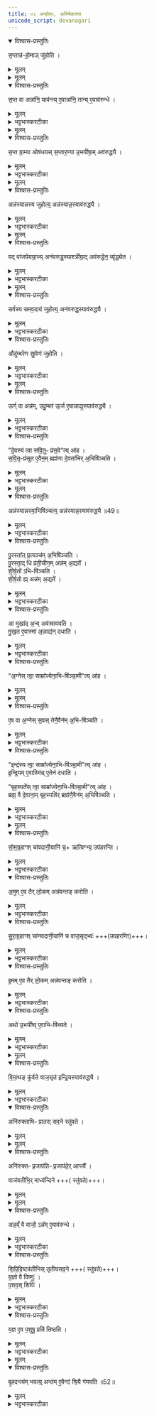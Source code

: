 ```yaml
---
title: ०८ अन्होमाः, अभिषेकाश्च
unicode_script: devanagari
---
```


<details open><summary>विश्वास-प्रस्तुतिः</summary>

स॒प्तान्न॑-हो॒माञ् जु॑होति ।
</details>

<details><summary>मूलम्</summary>

स॒प्तान्न॑-हो॒माञ् जु॑होति ।
</details>


<details><summary>मूलम्</summary>

स॒प्त वा अन्ना॑नि ।
याव॑न्त्ये॒वान्ना॑नि ।
तान्ये॒वाव॑रुन्धे ।
</details>

<details open><summary>विश्वास-प्रस्तुतिः</summary>

स॒प्त वा अन्ना॑नि॒ याव॑न्त्य् ए॒वान्ना॑नि॒ तान्य् ए॒वाव॑रुन्धे ।  
</details>

<details><summary>मूलम्</summary>

स॒प्त वा अन्ना॑नि॒ याव॑न्त्य् ए॒वान्ना॑नि॒ तान्य् ए॒वाव॑रुन्धे ।  
</details>

<details><summary>भट्टभास्करटीका</summary>

1 सप्तान्नहोमानित्यादि ॥ 'वाजस्येमम्' इत्यादयोऽन्नहोमाः । सप्त वा इत्यादि । ग्राम्यारण्ययोस्सामान्येनाभिधानम् ।
</details>


<details><summary>मूलम्</summary>

स॒प्त ग्रा॒म्या ओष॑धयः ।
स॒प्तार॒ण्याः ।
उ॒भयी॑षा॒मव॑रुद्ध्यै ।
</details>

<details open><summary>विश्वास-प्रस्तुतिः</summary>

स॒प्त ग्रा॒म्या ओष॑धयस् स॒प्तार॒ण्या उ॒भयी॑षा॒म् अव॑रुद्ध्यै ।  
</details>

<details><summary>मूलम्</summary>

स॒प्त ग्रा॒म्या ओष॑धयस् स॒प्तार॒ण्या उ॒भयी॑षा॒म् अव॑रुद्ध्यै ।  
</details>

<details><summary>भट्टभास्करटीका</summary>

तत्र सप्त ग्राम्या ओषधयः तिलमाषव्रीहियवाः प्रियङ्ग्वणवो गोधूमा इति ।   
अथ सप्तारण्याः श्यामाकाश्च नीवाराश्च जर्तिलाश्च गवीधुका गार्मुताश्च वास्त्वानि च वेणुयवाश्चेति ॥
</details>


<details><summary>मूलम्</summary>

अन्न॑स्यान्नस्य जुहोति ।
अन्न॑स्यान्न॒स्याव॑रुद्ध्यै ।
</details>

<details open><summary>विश्वास-प्रस्तुतिः</summary>

अन्न॑स्यान्नस्य जुहोत्य्॒ अन्न॑स्यान्न॒स्याव॑रुद्ध्यै ।  
</details>

<details><summary>मूलम्</summary>

अन्न॑स्यान्नस्य जुहोत्य्॒ अन्न॑स्यान्न॒स्याव॑रुद्ध्यै ।  
</details>

<details><summary>भट्टभास्करटीका</summary>

2 अन्नस्यान्नस्येति ॥ सर्वान्नस्य सर्वमन्नमेकीकृत्यान्नहोमाः कर्तव्याः सर्वस्यान्नस्य लाभाय ॥
</details>


<details><summary>मूलम्</summary>

यद्वा॑जपेयया॒ज्यन॑वरुद्धस्याश्ञी॒यात् ॥48॥  
अव॑रुद्धेन॒ व्यृ॑द्ध्येत ।
</details>

<details open><summary>विश्वास-प्रस्तुतिः</summary>

यद् वा॑जपेयया॒ज्य् अन॑वरुद्ध॒स्याश्ञी॑या॒द् अव॑रुद्धेन॒ व्यृ॑द्ध्येत ।  
</details>

<details><summary>मूलम्</summary>

यद् वा॑जपेयया॒ज्य् अन॑वरुद्ध॒स्याश्ञी॑या॒द् अव॑रुद्धेन॒ व्यृ॑द्ध्येत ।  
</details>

<details><summary>भट्टभास्करटीका</summary>

3 यदित्यादि ॥ यदि वाजपेययाजी अनवरुद्धस्य इदानीं यागकालेऽपरिगृहीतस्य उत्तरकालं अश्नीयात् । कर्मणि षष्ठी । अवरुद्धेन व्यृद्ध्येत इदानीं यदवरुद्धं तदेनमवरुद्धग्राहिणं जह्यात् ।
तस्मात् सर्वमिदानीं अनेनावरोद्धव्यम् ।
</details>


<details><summary>मूलम्</summary>

सर्व॑स्य समव॒दाय॑ जुहोति ।
अन॑वरुद्ध॒स्याव॑रुद्ध्यै ।
</details>

<details open><summary>विश्वास-प्रस्तुतिः</summary>

सर्व॑स्य समव॒दाय॑ जुहोत्य्॒ अन॑वरुद्ध॒स्याव॑रुद्ध्यै ।  
</details>

<details><summary>मूलम्</summary>

सर्व॑स्य समव॒दाय॑ जुहोत्य्॒ अन॑वरुद्ध॒स्याव॑रुद्ध्यै ।  
</details>

<details><summary>भट्टभास्करटीका</summary>

तदर्थं सर्वस्य समवदाय सर्वमन्नमेकीकृत्य ततोऽवदायान्नहोमान् जुहोति । अनवरुद्धस्यापि इदानीमेवावरोधनार्थं तद्भवति । ततो न कदाचित् व्यृद्धिः ॥
</details>

<details open><summary>विश्वास-प्रस्तुतिः</summary>

औदु॑म्बरेण स्रु॒वेण॑ जुहोति ।  
</details>

<details><summary>मूलम्</summary>

औदु॑म्बरेण स्रु॒वेण॑ जुहोति ।  
</details>

<details><summary>भट्टभास्करटीका</summary>

4 औदुम्बरेणेति ॥ 'अनुदात्तादेश्च'इत्यङ् ।
</details>


<details><summary>मूलम्</summary>

ऊर्ग्वा अन्न॑मुदु॒म्बरः॑ ।
ऊ॒र्ज ए॒वान्नाद्य॒स्याव॑रुद्ध्यै ।
</details>

<details open><summary>विश्वास-प्रस्तुतिः</summary>

ऊर्ग् वा अन्न॑म्, उदु॒म्बर॑ ऊ॒र्ज ए॒वान्नाद्य॒स्याव॑रुद्ध्यै ।  
</details>

<details><summary>मूलम्</summary>

ऊर्ग् वा अन्न॑म्, उदु॒म्बर॑ ऊ॒र्ज ए॒वान्नाद्य॒स्याव॑रुद्ध्यै ।  
</details>

<details><summary>भट्टभास्करटीका</summary>

ऊर्ग्वा इति । रसवतोऽन्नस्य हेतुः उदुम्बरः ॥
</details>

<details open><summary>विश्वास-प्रस्तुतिः</summary>

"दे॒वस्य॑ त्वा सवि॒तुᳶ प्र॑स॒वे"त्य् आ॑ह ।  
स॒वि॒तृ-प्र॑सूत ए॒वैन॒म् ब्रह्म॑णा दे॒वता॑भिर् अ॒भिषि॑ञ्चति ।  
</details>

<details><summary>मूलम्</summary>

"दे॒वस्य॑ त्वा सवि॒तुᳶ प्र॑स॒वे"त्य् आ॑ह ।  
स॒वि॒तृ-प्र॑सूत ए॒वैन॒म् ब्रह्म॑णा दे॒वता॑भिर् अ॒भिषि॑ञ्चति ।  
</details>

<details><summary>भट्टभास्करटीका</summary>

5 देवस्य त्वेत्याद्यभिषेकः ॥ सवित्राऽभ्यनुज्ञात एव ब्रह्मणा मन्त्रेण देवताभिः सह अभिषिञ्चति ॥
</details>


<details><summary>मूलम्</summary>

अन्न॑स्यान्नस्या॒भिषि॑ञ्चति ।
अन्न॑स्यान्न॒स्याव॑रुद्ध्यै ॥49॥   
</details>

<details open><summary>विश्वास-प्रस्तुतिः</summary>

अन्न॑स्यान्नस्या॒भिषि॑ञ्चत्य्॒ अन्न॑स्यान्न॒स्याव॑रुद्ध्यै ॥49॥  
</details>

<details><summary>मूलम्</summary>

अन्न॑स्यान्नस्या॒भिषि॑ञ्चत्य्॒ अन्न॑स्यान्न॒स्याव॑रुद्ध्यै ॥49॥  
</details>

<details><summary>भट्टभास्करटीका</summary>

6 अन्नस्यान्नस्येति ॥ सर्वौषधस्य पूरयित्वा तेनाभिषिञ्चति सर्वान्नलाभाय तत् भवति ।
</details>

<details open><summary>विश्वास-प्रस्तुतिः</summary>

पु॒रस्ता᳚त् प्र॒त्यञ्च॑म् अ॒भिषि॑ञ्चति ।  
पु॒रस्ता॒द् धि प्र॑ती॒चीन॒म् अन्न॑म् अ॒द्यते᳚ ।  
शी॒र्ष॒तो॑ ऽभि-षि॑ञ्चति ।  
शी॒र्ष॒तो ह्य् अन्न॑म् अ॒द्यते᳚ ।
</details>

<details><summary>मूलम्</summary>

पु॒रस्ता᳚त् प्र॒त्यञ्च॑म् अ॒भिषि॑ञ्चति ।  
पु॒रस्ता॒द् धि प्र॑ती॒चीन॒म् अन्न॑म् अ॒द्यते᳚ ।  
शी॒र्ष॒तो॑ ऽभि-षि॑ञ्चति ।  
शी॒र्ष॒तो ह्य् अन्न॑म् अ॒द्यते᳚ ।
</details>

<details><summary>भट्टभास्करटीका</summary>

पुरस्तादित्यादि । गतम् ॥
</details>

<details open><summary>विश्वास-प्रस्तुतिः</summary>

आ मुखा॑द् अ॒न्व् अव॑स्रावयति ।  
मु॒ख॒त ए॒वास्मा॑ अ॒न्नाद्य॑न् दधाति ।  
</details>

<details><summary>मूलम्</summary>

आ मुखा॑द् अ॒न्व् अव॑स्रावयति ।  
मु॒ख॒त ए॒वास्मा॑ अ॒न्नाद्य॑न् दधाति ।  
</details>

<details><summary>भट्टभास्करटीका</summary>

7 आमुखादित्यादि ॥ यावत् मुखमविच्छेदेन स्रावयति मुखादारभ्य अन्नाद्यमस्मै दधाति स्थापयति ॥
</details>

<details open><summary>विश्वास-प्रस्तुतिः</summary>

"अ॒ग्नेस् त्वा॒ साम्रा᳚ज्येना॒भि-षि॑ञ्चा॒मी"त्य् आ॑ह ।  
</details>

<details><summary>मूलम्</summary>

"अ॒ग्नेस् त्वा॒ साम्रा᳚ज्येना॒भि-षि॑ञ्चा॒मी"त्य् आ॑ह ।  
</details>


<details><summary>मूलम्</summary>

ए॒ष वा अ॒ग्नेस्स॒वः ।
तेनै॒वैन॑म॒भिषि॑ञ्चति।
</details>

<details open><summary>विश्वास-प्रस्तुतिः</summary>

ए॒ष वा अ॒ग्नेस् स॒वस् तेनै॒वैन॑म् अ॒भि-षि॑ञ्चति ।  
</details>

<details><summary>मूलम्</summary>

ए॒ष वा अ॒ग्नेस् स॒वस् तेनै॒वैन॑म् अ॒भि-षि॑ञ्चति ।  
</details>

<details><summary>भट्टभास्करटीका</summary>

8 अग्रेस्त्वेत्यादि ॥ अग्नेस्साम्राज्येन सम्यग्राजनहेतुना यज्ञेनाभिषिञ्चामीत्युक्ते कः पुनरसावित्याह - एष खलु वा अग्नेः साम्राज्यहेतुः सवः यज्ञः । यद्वा - एतत् सर्वौषधं अग्नेस्साम्राज्यहेतुः सवः । तेनैवैनमभिषिञ्चति ॥
</details>

<details open><summary>विश्वास-प्रस्तुतिः</summary>

"इन्द्र॑स्य त्वा॒ साम्रा᳚ज्येना॒भि-षि॑ञ्चा॒मी"त्य् आ॑ह ।   
इ॒न्द्रि॒यम् ए॒वास्मि॑न्न् ए॒तेन॑ दधाति ।  

"बृह॒स्पते᳚स् त्वा॒ साम्रा᳚ज्येना॒भि-षि॑ञ्चा॒मी"त्य् आ॑ह ।    
ब्रह्म॒ वै दे॒वाना॒म् बृह॒स्पति॑र् ब्रह्म॑णै॒वैन॑म् अ॒भिषि॑ञ्चति ।  
</details>

<details><summary>मूलम्</summary>

"इन्द्र॑स्य त्वा॒ साम्रा᳚ज्येना॒भि-षि॑ञ्चा॒मी"त्य् आ॑ह ।   
इ॒न्द्रि॒यम् ए॒वास्मि॑न्न् ए॒तेन॑ दधाति ।  

"बृह॒स्पते᳚स् त्वा॒ साम्रा᳚ज्येना॒भि-षि॑ञ्चा॒मी"त्य् आ॑ह ।    
ब्रह्म॒ वै दे॒वाना॒म् बृह॒स्पति॑र् ब्रह्म॑णै॒वैन॑म् अ॒भिषि॑ञ्चति ।  
</details>

<details><summary>भट्टभास्करटीका</summary>

9 इन्द्रस्य त्वेत्यादि । 'एष वा इन्द्रस्य सवः'इत्याद्यनुक्तेऽपि गम्यते ॥ गतमन्यत् ॥
</details>


<details><summary>मूलम्</summary>

सो॒म॒ग्र॒हाꣳश्चा॑वदानी॒यानि॑ च॒र्त्विग्भ्य॒ उप॑हरन्ति ।
</details>

<details open><summary>विश्वास-प्रस्तुतिः</summary>

सो॒म॒ग्र॒हाꣳश् चा॑वदानी॒यानि॑ च॒+ ऋत्विग्भ्य॒ उप॑हरन्ति ।  
</details>

<details><summary>मूलम्</summary>

सो॒म॒ग्र॒हाꣳश् चा॑वदानी॒यानि॑ च॒+ ऋत्विग्भ्य॒ उप॑हरन्ति ।  
</details>

<details><summary>भट्टभास्करटीका</summary>

10 सोमग्रहांश्चेत्यादि ॥ सोमग्रहांश्च अवदानीयानि च मांसानि प्राजापत्यानां पशूनां तानृत्विग्भ्य उपहरन्ति ददति ॥
</details>

<details open><summary>विश्वास-प्रस्तुतिः</summary>

अ॒मुम् ए॒व तैर् लो॒कम् अन्न॑वन्तङ् करोति ।  
</details>

<details><summary>मूलम्</summary>

अ॒मुम् ए॒व तैर् लो॒कम् अन्न॑वन्तङ् करोति ।  
</details>

<details><summary>भट्टभास्करटीका</summary>

अमुमिति । तैः परलोके अन्नलाभः ।
</details>

<details open><summary>विश्वास-प्रस्तुतिः</summary>

सु॒रा॒ग्र॒हाꣳश् चा॑नवदानी॒यानि॑ च वाज॒सृद्भ्यः॑ +++(उपहरन्ति)+++।  
</details>

<details><summary>मूलम्</summary>

सु॒रा॒ग्र॒हाꣳश् चा॑नवदानी॒यानि॑ च वाज॒सृद्भ्यः॑ +++(उपहरन्ति)+++।  
</details>

<details><summary>भट्टभास्करटीका</summary>

सुराग्रहांश्चानवदानीयानि च शिष्टानि मांसानि वाजसृद्भ्यः उपहरन्तीत्येव ।
</details>

<details open><summary>विश्वास-प्रस्तुतिः</summary>

इ॒मम् ए॒व तैर् लो॒कम् अन्न॑वन्तङ् करोति ।
</details>

<details><summary>मूलम्</summary>

इ॒मम् ए॒व तैर् लो॒कम् अन्न॑वन्तङ् करोति ।
</details>

<details><summary>भट्टभास्करटीका</summary>

तैः मनुष्यलोकेऽस्मिन्नन्नलाभः । दृष्टार्थत्वाद्वाजसृताम् ।
</details>

<details open><summary>विश्वास-प्रस्तुतिः</summary>

अथो॑ उ॒भयी᳚ष्व् ए॒वाभि-षि॑च्यते ।  
</details>

<details><summary>मूलम्</summary>

अथो॑ उ॒भयी᳚ष्व् ए॒वाभि-षि॑च्यते ।  
</details>

<details><summary>भट्टभास्करटीका</summary>

अथो अपि च उभयीषु उभयलोकवासिनीषु प्रजासु अभिषिच्यते आधिपत्येन स्थाप्यते । लोकप्रसङ्गेन प्रजानामाक्षेपः ॥
</details>


<details><summary>मूलम्</summary>

वि॒मा॒थङ्कु॑र्वते वाज॒सृतः॑ ॥51॥  
इ॒न्द्रि॒यस्याव॑रुद्ध्यै ।
</details>

<details open><summary>विश्वास-प्रस्तुतिः</summary>

वि॒मा॒थङ् कु॑र्वते वाज॒सृत॑ इन्द्रि॒यस्याव॑रुद्ध्यै ।  
</details>

<details><summary>मूलम्</summary>

वि॒मा॒थङ् कु॑र्वते वाज॒सृत॑ इन्द्रि॒यस्याव॑रुद्ध्यै ।  
</details>

<details><summary>भट्टभास्करटीका</summary>

11 विमाथमिति ॥ विप्रतिपत्त्याऽपहारो विमाथः । थाथादिनोत्तरपदान्तोदात्तत्वम् । लब्धं मांसमन्योन्यस्मात् अपहरन्ति । इन्द्रियस्य वीर्यस्य लाभाय तत् भवति । सामर्थ्यप्रदर्शनं सामर्थ्यलाभालाभार्थं भविष्यति ॥
</details>

<details open><summary>विश्वास-प्रस्तुतिः</summary>

अनि॑रुक्ताभिᳶ प्रातस् सव॒ने स्तु॑वते ।  
</details>

<details><summary>मूलम्</summary>

अनि॑रुक्ताभिᳶ प्रातस् सव॒ने स्तु॑वते ।  
</details>


<details><summary>मूलम्</summary>

अनि॑रुक्तᳶ प्र॒जाप॑तिः ।
प्र॒जाप॑ते॒राप्त्यै᳚ ।
</details>

<details open><summary>विश्वास-प्रस्तुतिः</summary>

अनि॑रुक्तᳶ प्र॒जाप॑तिᳶ प्र॒जाप॑ते॒र् आप्त्यै᳚ ।  

वाज॑वतीभि॒र् माध्य॑न्दिने +++( स्तु॑वते)+++।  
</details>

<details><summary>मूलम्</summary>

अनि॑रुक्तᳶ प्र॒जाप॑तिᳶ प्र॒जाप॑ते॒र् आप्त्यै᳚ ।  

वाज॑वतीभि॒र् माध्य॑न्दिने +++( स्तु॑वते)+++।  
</details>


<details><summary>मूलम्</summary>

अन्न॒व्ँवै वाजः॑ ।
अन्न॑मे॒वाव॑रुन्धे ।
</details>

<details open><summary>विश्वास-प्रस्तुतिः</summary>

अन्न॒व्ँ वै वाजो॒ ऽन्न᳚म् ए॒वाव॑रुन्धे ।  
</details>

<details><summary>मूलम्</summary>

अन्न॒व्ँ वै वाजो॒ ऽन्न᳚म् ए॒वाव॑रुन्धे ।  
</details>

<details><summary>भट्टभास्करटीका</summary>

12 अनिरुक्ताभिरित्यादि ॥ अव्यक्तदेवताकाभिस्स्तोत्रियाभिः स्तुवते अनिरुक्तात्मनः प्रजापतेराप्त्यै तद्भवति । वाजवत्यः वाजशब्दवत्याः ।
</details>

<details open><summary>विश्वास-प्रस्तुतिः</summary>

शि॒पि॒वि॒ष्टव॑तीभिस् तृतीयसव॒ने +++( स्तु॑वते)+++।    
य॒ज्ञो वै विष्णुः॑ ।  
प॒शव॒श् शिपिः॑ ।  
</details>

<details><summary>मूलम्</summary>

शि॒पि॒वि॒ष्टव॑तीभिस् तृतीयसव॒ने +++( स्तु॑वते)+++।    
य॒ज्ञो वै विष्णुः॑ ।  
प॒शव॒श् शिपिः॑ ।  
</details>

<details><summary>भट्टभास्करटीका</summary>

शिपिविष्टवत्यः शिपिविष्टो विष्णुर्गृह्यते ।
तत्र यज्ञो विष्णुश्शिपिविष्टो भवति । पशवः शिपयो रश्मयः । जातावेकवचनम् । यैर्विष्टो विष्णुः ते रश्मयः पशवः पशूनां स्थितिहेतुत्वात् ।
</details>

<details open><summary>विश्वास-प्रस्तुतिः</summary>

य॒ज्ञ ए॒व प॒शुषु॒ प्रति॑ तिष्ठति ।  
</details>

<details><summary>मूलम्</summary>

य॒ज्ञ ए॒व प॒शुषु॒ प्रति॑ तिष्ठति ।  
</details>

<details><summary>भट्टभास्करटीका</summary>

तस्माच्छिपिविष्टवतीभिः स्तोत्रं यज्ञे पशुषु च प्रतिष्ठायै भवति ॥
</details>


<details><summary>मूलम्</summary>

बृ॒हदन्त्य॑म्भवति ।  
अन्त॑मे॒वैनꣵ॑ श्रि॒यै ग॑मयति ॥52॥  
</details>

<details open><summary>विश्वास-प्रस्तुतिः</summary>

बृ॒हदन्त्य॑म् भवत्य्॒ अन्त॑म् ए॒वैनꣵ॑ श्रि॒यै ग॑मयति ॥52॥  
</details>

<details><summary>मूलम्</summary>

बृ॒हदन्त्य॑म् भवत्य्॒ अन्त॑म् ए॒वैनꣵ॑ श्रि॒यै ग॑मयति ॥52॥  
</details>

<details><summary>भट्टभास्करटीका</summary>

13 बृहत् अन्त्यस्तोत्रं भवति यः अन्तं समाप्तिं परिपूर्णतां गमयत्येनम् । गत्यर्थत्वादणौ कर्तुः कर्मता ॥

इति तृतीये अष्टमोऽनुवाकः ॥  

</details>

